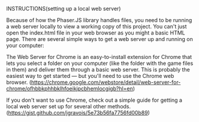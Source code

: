 INSTRUCTIONS(setting up a local web server)



Because of how the Phaser.JS library handles files, you need to be running a web server locally to view a working copy of this project. You can't just open the index.html file in your web browser as you might a basic HTML page. There are several simple ways to get a web server up and running on your computer:

The Web Server for Chrome is an easy-to-install extension for Chrome that lets you select a folder on your computer (like the folder with the game files in them) and deliver them through a basic web server. This is probably the easiest way to get started — but you'll need to use the Chrome web browser.
(https://chrome.google.com/webstore/detail/web-server-for-chrome/ofhbbkphhbklhfoeikjpcbhemlocgigb?hl=en)

If you don't want to use Chrome, check out a simple guide for getting a local web server set up for several other methods.
(https://gist.github.com/jgravois/5e73b56fa7756fd00b89)

